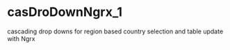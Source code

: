 # casDroDownNgrx_1
cascading drop downs for region based country selection and table update with Ngrx

